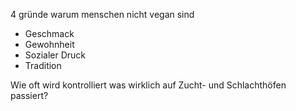 4 gründe warum menschen nicht vegan sind

- Geschmack
- Gewohnheit
- Sozialer Druck
- Tradition

Wie oft wird kontrolliert was wirklich auf Zucht- und Schlachthöfen passiert?
